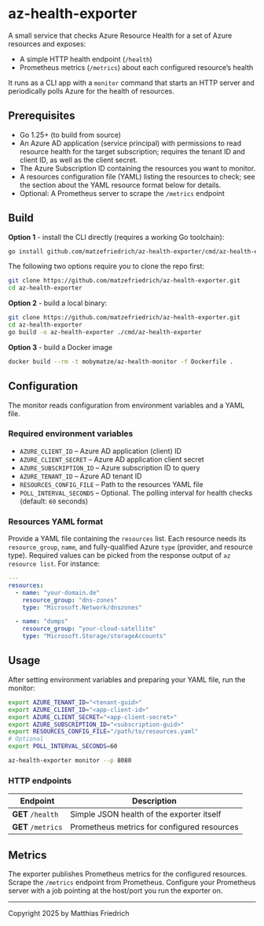 # az-health-exporter

A small service that checks Azure Resource Health for a set of Azure resources and exposes:

- A simple HTTP health endpoint (`/health`)
- Prometheus metrics (`/metrics`) about each configured resource’s health

It runs as a CLI app with a `monitor` command that starts an HTTP server and periodically polls Azure for the health of resources.

## Prerequisites

- Go 1.25+ (to build from source)
- An Azure AD application (service principal) with permissions to read resource health for the target subscription; requires the tenant ID and client ID, as well as the client secret.
- The Azure Subscription ID containing the resources you want to monitor.
- A resources configuration file (YAML) listing the resources to check; see the section about the YAML resource format below for details.
- Optional: A Prometheus server to scrape the `/metrics` endpoint

## Build

**Option 1** - install the CLI directly (requires a working Go toolchain):

```bash
go install github.com/matzefriedrich/az-health-exporter/cmd/az-health-exporter@latest
```

The following two options require you to clone the repo first:

```bash
git clone https://github.com/matzefriedrich/az-health-exporter.git
cd az-health-exporter
```

**Option 2** - build a local binary:

```bash
git clone https://github.com/matzefriedrich/az-health-exporter.git
cd az-health-exporter
go build -o az-health-exporter ./cmd/az-health-exporter
```

**Option 3** - build a Docker image
```sh
docker build --rm -t mobymatze/az-health-monitor -f Dockerfile .
```

## Configuration

The monitor reads configuration from environment variables and a YAML file.

### Required environment variables

- `AZURE_CLIENT_ID` – Azure AD application (client) ID
- `AZURE_CLIENT_SECRET` – Azure AD application client secret
- `AZURE_SUBSCRIPTION_ID` – Azure subscription ID to query
- `AZURE_TENANT_ID` – Azure AD tenant ID
- `RESOURCES_CONFIG_FILE` – Path to the resources YAML file
- `POLL_INTERVAL_SECONDS` – Optional. The polling interval for health checks (default: `60` seconds)

### Resources YAML format

Provide a YAML file containing the `resources` list. Each resource needs its `resource_group`, `name`, and fully-qualified Azure `type` (provider, and resource type). Required values can be picked from the response output of `az resource list`. For instance:

```yaml
---
resources:
  - name: "your-domain.de"
    resource_group: "dns-zones"
    type: "Microsoft.Network/dnszones"

  - name: "dumps"
    resource_group: "your-cloud-satellite"
    type: "Microsoft.Storage/storageAccounts"
```

## Usage

After setting environment variables and preparing your YAML file, run the monitor:

```bash
export AZURE_TENANT_ID="<tenant-guid>"
export AZURE_CLIENT_ID="<app-client-id>"
export AZURE_CLIENT_SECRET="<app-client-secret>"
export AZURE_SUBSCRIPTION_ID="<subscription-guid>"
export RESOURCES_CONFIG_FILE="/path/to/resources.yaml"
# Optional
export POLL_INTERVAL_SECONDS=60

az-health-exporter monitor --p 8080
```

### HTTP endpoints

| Endpoint             | Description                                 |
|----------------------|---------------------------------------------|
| **GET** `/health`    | Simple JSON health of the exporter itself   |
| **GET** `/metrics`   | Prometheus metrics for configured resources |

## Metrics

The exporter publishes Prometheus metrics for the configured resources. Scrape the `/metrics` endpoint from Prometheus. Configure your Prometheus server with a job pointing at the host/port you run the exporter on.

---

Copyright 2025 by Matthias Friedrich